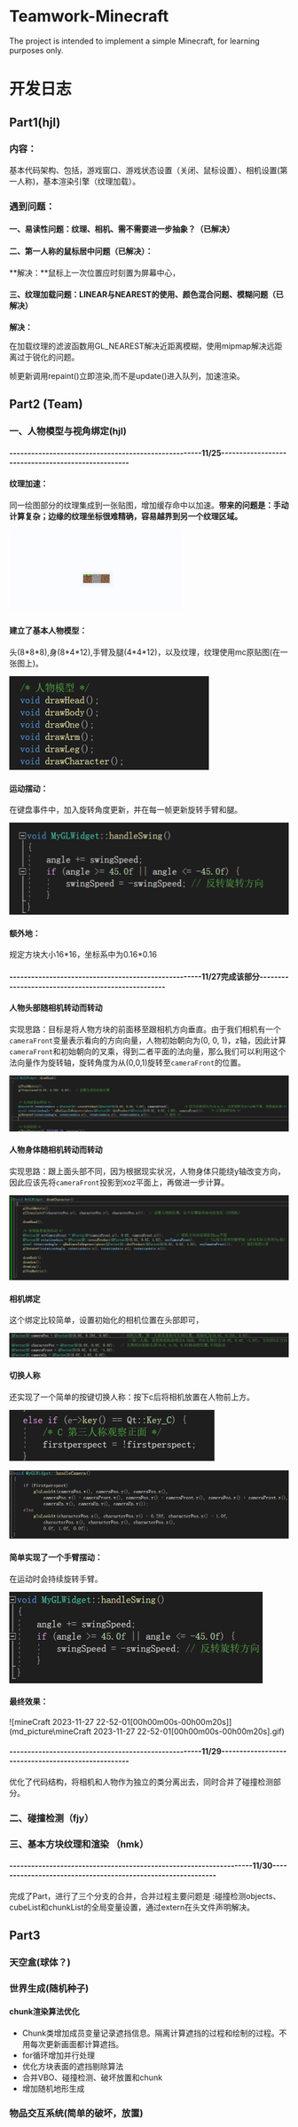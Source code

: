 # Teamwork-Minecraft

The project is intended to implement a simple Minecraft, for learning purposes only.



# 开发日志

## Part1(hjl)

### 内容：

基本代码架构、包括，游戏窗口、游戏状态设置（关闭、鼠标设置）、相机设置(第一人称)，基本渲染引擎（纹理加载）。



### 遇到问题：

#### 一、易读性问题：纹理、相机、需不需要进一步抽象？（已解决）

#### 二、第一人称的鼠标居中问题（已解决）：

**解决：**鼠标上一次位置应时刻置为屏幕中心，

#### 三、纹理加载问题：LINEAR与NEAREST的使用、颜色混合问题、模糊问题（已解决）

**解决：**

在加载纹理的滤波函数用GL_NEAREST解决近距离模糊，使用mipmap解决远距离过于锐化的问题。

帧更新调用repaint()立即渲染,而不是update()进入队列，加速渲染。



## Part2 (Team)

### 一、人物模型与视角绑定(hjl)

#### **-----------------------------------------------------11/25---------------------------------------------------**

#### **纹理加速：**

同一绘图部分的纹理集成到一张贴图，增加缓存命中以加速。**带来的问题是：手动计算复杂；边缘的纹理坐标很难精确，容易越界到另一个纹理区域。**

![image-20231127213512289](md_picture\image-20231127213512289.png)

#### **建立了基本人物模型：**

头(8*8\*8),身(8\*4\*12),手臂及腿(4\*4\*12)，以及纹理，纹理使用mc原贴图(在一张图上)。

![image-20231127213438656](md_picture\image-20231127213438656.png)

#### **运动摆动：**

在键盘事件中，加入旋转角度更新，并在每一帧更新旋转手臂和腿。

![image-20231127213606666](md_picture\image-20231127213606666.png)

#### 额外地：

规定方块大小16\*16，坐标系中为0.16\*0.16

#### **-----------------------------------------------------11/27完成该部分---------------------------------------------------**

#### 人物头部随相机转动而转动

实现思路：目标是将人物方块的前面移至跟相机方向垂直。由于我们相机有一个`cameraFront`变量表示看向的方向向量，人物初始朝向为(0, 0, 1)，z轴，因此计算`cameraFront`和初始朝向的叉乘，得到二者平面的法向量，那么我们可以利用这个法向量作为旋转轴，旋转角度为从(0,0,1)旋转至`cameraFront`的位置。

![image-20231127221434366](md_picture\image-20231127221434366.png)

#### 人物身体随相机转动而转动

实现思路：跟上面头部不同，因为根据现实状况，人物身体只能绕y轴改变方向，因此应该先将`cameraFront`投影到xoz平面上，再做进一步计算。

![image-20231127221759559](md_picture\image-20231127221759559.png)

#### 相机绑定

这个绑定比较简单，设置初始化的相机位置在头部即可，

![image-20231127223104291](md_picture\image-20231127223104291.png)

#### 切换人称

还实现了一个简单的按键切换人称：按下c后将相机放置在人物前上方。

![image-20231127224236507](md_picture\image-20231127224236507.png)

![image-20231127224322360](md_picture\image-20231127224322360.png)



#### 简单实现了一个手臂摆动：

在运动时会持续旋转手臂。

![image-20231127224513279](md_picture\image-20231127224513279.png)



#### 最终效果：

![mineCraft 2023-11-27 22-52-01[00h00m00s-00h00m20s]](md_picture\mineCraft 2023-11-27 22-52-01[00h00m00s-00h00m20s].gif)



#### **-----------------------------------------------------11/29---------------------------------------------------**

优化了代码结构，将相机和人物作为独立的类分离出去，同时合并了碰撞检测部分。

### 二、碰撞检测（fjy）



### 三、基本方块纹理和渲染 （hmk）







#### **-------------------------------------------------------------------11/30-------------------------------------------------------------**

完成了Part，进行了三个分支的合并，合并过程主要问题是 :碰撞检测objects、cubeList和chunkList的全局变量设置，通过extern在头文件声明解决。





## Part3

### 天空盒(球体？)

### 世界生成(随机种子)  

#### chunk渲染算法优化  

- Chunk类增加成员变量记录遮挡信息。隔离计算遮挡的过程和绘制的过程。不用每次更新画面都计算遮挡。  
- for循环增加并行处理  
- 优化方块表面的遮挡剔除算法
- 合并VBO、碰撞检测、破坏放置和chunk
- 增加随机地形生成

### 物品交互系统(简单的破坏，放置)



































